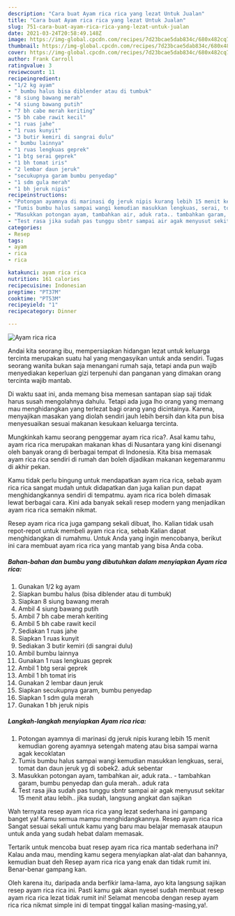 ```yaml
---
description: "Cara buat Ayam rica rica yang lezat Untuk Jualan"
title: "Cara buat Ayam rica rica yang lezat Untuk Jualan"
slug: 751-cara-buat-ayam-rica-rica-yang-lezat-untuk-jualan
date: 2021-03-24T20:58:49.148Z
image: https://img-global.cpcdn.com/recipes/7d23bcae5dab834c/680x482cq70/ayam-rica-rica-foto-resep-utama.jpg
thumbnail: https://img-global.cpcdn.com/recipes/7d23bcae5dab834c/680x482cq70/ayam-rica-rica-foto-resep-utama.jpg
cover: https://img-global.cpcdn.com/recipes/7d23bcae5dab834c/680x482cq70/ayam-rica-rica-foto-resep-utama.jpg
author: Frank Carroll
ratingvalue: 3
reviewcount: 11
recipeingredient:
- "1/2 kg ayam"
- " bumbu halus bisa diblender atau di tumbuk"
- "8 siung bawang merah"
- "4 siung bawang putih"
- "7 bh cabe merah keriting"
- "5 bh cabe rawit kecil"
- "1 ruas jahe"
- "1 ruas kunyit"
- "3 butir kemiri di sangrai dulu"
- " bumbu lainnya"
- "1 ruas lengkuas geprek"
- "1 btg serai geprek"
- "1 bh tomat iris"
- "2 lembar daun jeruk"
- "secukupnya garam bumbu penyedap"
- "1 sdm gula merah"
- "1 bh jeruk nipis"
recipeinstructions:
- "Potongan ayamnya di marinasi dg jeruk nipis kurang lebih 15 menit kemudian goreng ayamnya setengah mateng atau bisa sampai warna agak kecoklatan"
- "Tumis bumbu halus sampai wangi kemudian masukkan lengkuas, serai, tomat dan daun jeruk yg di sobek2. aduk sebentar"
- "Masukkan potongan ayam, tambahkan air, aduk rata.. tambahkan garam, bumbu penyedap dan gula merah.. aduk rata"
- "Test rasa jika sudah pas tunggu sbntr sampai air agak menyusut sekitar 15 menit atau lebih.. jika sudah, langsung angkat dan sajikan"
categories:
- Resep
tags:
- ayam
- rica
- rica

katakunci: ayam rica rica 
nutrition: 161 calories
recipecuisine: Indonesian
preptime: "PT37M"
cooktime: "PT53M"
recipeyield: "1"
recipecategory: Dinner

---
```



![Ayam rica rica](https://img-global.cpcdn.com/recipes/7d23bcae5dab834c/680x482cq70/ayam-rica-rica-foto-resep-utama.jpg)

Andai kita seorang ibu, mempersiapkan hidangan lezat untuk keluarga tercinta merupakan suatu hal yang mengasyikan untuk anda sendiri. Tugas seorang  wanita bukan saja menangani rumah saja, tetapi anda pun wajib menyediakan keperluan gizi terpenuhi dan panganan yang dimakan orang tercinta wajib mantab.

Di waktu  saat ini, anda memang bisa memesan santapan siap saji tidak harus susah mengolahnya dahulu. Tetapi ada juga lho orang yang memang mau menghidangkan yang terlezat bagi orang yang dicintainya. Karena, menyajikan masakan yang diolah sendiri jauh lebih bersih dan kita pun bisa menyesuaikan sesuai makanan kesukaan keluarga tercinta. 



Mungkinkah kamu seorang penggemar ayam rica rica?. Asal kamu tahu, ayam rica rica merupakan makanan khas di Nusantara yang kini disenangi oleh banyak orang di berbagai tempat di Indonesia. Kita bisa memasak ayam rica rica sendiri di rumah dan boleh dijadikan makanan kegemaranmu di akhir pekan.

Kamu tidak perlu bingung untuk mendapatkan ayam rica rica, sebab ayam rica rica sangat mudah untuk didapatkan dan juga kalian pun dapat menghidangkannya sendiri di tempatmu. ayam rica rica boleh dimasak lewat berbagai cara. Kini ada banyak sekali resep modern yang menjadikan ayam rica rica semakin nikmat.

Resep ayam rica rica juga gampang sekali dibuat, lho. Kalian tidak usah repot-repot untuk membeli ayam rica rica, sebab Kalian dapat menghidangkan di rumahmu. Untuk Anda yang ingin mencobanya, berikut ini cara membuat ayam rica rica yang mantab yang bisa Anda coba.

<!--inarticleads1-->

##### Bahan-bahan dan bumbu yang dibutuhkan dalam menyiapkan Ayam rica rica:

1. Gunakan 1/2 kg ayam
1. Siapkan  bumbu halus (bisa diblender atau di tumbuk)
1. Siapkan 8 siung bawang merah
1. Ambil 4 siung bawang putih
1. Ambil 7 bh cabe merah keriting
1. Ambil 5 bh cabe rawit kecil
1. Sediakan 1 ruas jahe
1. Siapkan 1 ruas kunyit
1. Sediakan 3 butir kemiri (di sangrai dulu)
1. Ambil  bumbu lainnya
1. Gunakan 1 ruas lengkuas geprek
1. Ambil 1 btg serai geprek
1. Ambil 1 bh tomat iris
1. Gunakan 2 lembar daun jeruk
1. Siapkan secukupnya garam, bumbu penyedap
1. Siapkan 1 sdm gula merah
1. Gunakan 1 bh jeruk nipis




<!--inarticleads2-->

##### Langkah-langkah menyiapkan Ayam rica rica:

1. Potongan ayamnya di marinasi dg jeruk nipis kurang lebih 15 menit kemudian goreng ayamnya setengah mateng atau bisa sampai warna agak kecoklatan
1. Tumis bumbu halus sampai wangi kemudian masukkan lengkuas, serai, tomat dan daun jeruk yg di sobek2. aduk sebentar
1. Masukkan potongan ayam, tambahkan air, aduk rata.. - tambahkan garam, bumbu penyedap dan gula merah.. aduk rata
1. Test rasa jika sudah pas tunggu sbntr sampai air agak menyusut sekitar 15 menit atau lebih.. jika sudah, langsung angkat dan sajikan




Wah ternyata resep ayam rica rica yang lezat sederhana ini gampang banget ya! Kamu semua mampu menghidangkannya. Resep ayam rica rica Sangat sesuai sekali untuk kamu yang baru mau belajar memasak ataupun untuk anda yang sudah hebat dalam memasak.

Tertarik untuk mencoba buat resep ayam rica rica mantab sederhana ini? Kalau anda mau, mending kamu segera menyiapkan alat-alat dan bahannya, kemudian buat deh Resep ayam rica rica yang enak dan tidak rumit ini. Benar-benar gampang kan. 

Oleh karena itu, daripada anda berfikir lama-lama, ayo kita langsung sajikan resep ayam rica rica ini. Pasti kamu gak akan nyesel sudah membuat resep ayam rica rica lezat tidak rumit ini! Selamat mencoba dengan resep ayam rica rica nikmat simple ini di tempat tinggal kalian masing-masing,ya!.

